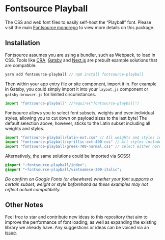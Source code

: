 # Fontsource Playball

The CSS and web font files to easily self-host the “Playball” font. Please visit the main [Fontsource monorepo](https://github.com/DecliningLotus/fontsource) to view more details on this package.

## Installation

Fontsource assumes you are using a bundler, such as Webpack, to load in CSS. Tools like [CRA](https://create-react-app.dev/), [Gatsby](https://www.gatsbyjs.org/) and [Next.js](https://nextjs.org/) are prebuilt example solutions that are compatible.

```javascript
yarn add fontsource-playball // npm install fontsource-playball
```

Then within your app entry file or site component, import it in. For example in Gatsby, you could simply import it into your `layout.js` component or `gatsby-browser.js` for limited circumstances.

```javascript
import "fontsource-playball" //require("fontsource-playball")
```

Fontsource allows you to select font subsets, weights and even individual styles, allowing you to cut down on payload sizes to the last byte! The default selection above, however, sticks to the Latin subset including all weights and styles.

```javascript
import "fontsource-playball/latin-ext.css" // All weights and styles included.
import "fontsource-playball/cyrillic-ext-400.css" // All styles included.
import "fontsource-playball/greek-700-normal.css" // Select either normal or italic.
```

Alternatively, the same solutions could be imported via SCSS!

```scss
@import "~fontsource-playball/index";
@import "~fontsource-playball/vietnamese-300-italic";
```

_Do confirm on Google Fonts (or elsewhere) whether your font supports a certain subset, weight or style beforehand as these examples may not reflect actual compatibility._

## Other Notes

Feel free to star and contribute new ideas to this repository that aim to improve the performance of font loading, as well as expanding the existing library we already have. Any suggestions or ideas can be voiced via an [issue](https://github.com/DecliningLotus/fontsource/issues).
